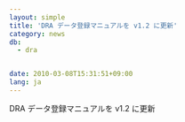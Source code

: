 ```yaml
---
layout: simple
title: 'DRA データ登録マニュアルを v1.2 に更新'
category: news
db:
  - dra


date: 2010-03-08T15:31:51+09:00
lang: ja
---
```


DRA データ登録マニュアルを v1.2 に更新
